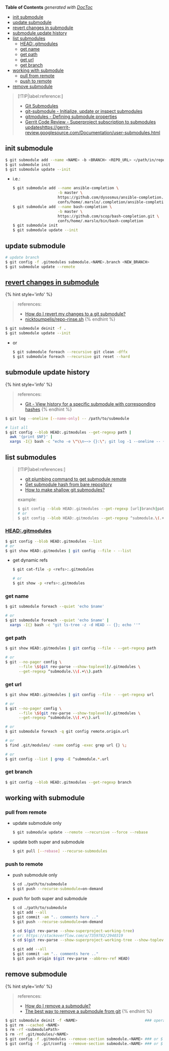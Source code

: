 <!-- START doctoc generated TOC please keep comment here to allow auto update -->
<!-- DON'T EDIT THIS SECTION, INSTEAD RE-RUN doctoc TO UPDATE -->
**Table of Contents**  *generated with [DocToc](https://github.com/thlorenz/doctoc)*

- [init submodule](#init-submodule)
- [update submodule](#update-submodule)
- [revert changes in submodule](#revert-changes-in-submodule)
- [submodule update history](#submodule-update-history)
- [list submodules](#list-submodules)
  - [HEAD:.gitmodules](#headgitmodules)
  - [get name](#get-name)
  - [get path](#get-path)
  - [get url](#get-url)
  - [get branch](#get-branch)
- [working with submodule](#working-with-submodule)
  - [pull from remote](#pull-from-remote)
  - [push to remote](#push-to-remote)
- [remove submodule](#remove-submodule)

<!-- END doctoc generated TOC please keep comment here to allow auto update -->

> [!TIP|label:reference:]
> - [Git Submodules](http://bijanebrahimi.github.io/blog/git-submodules.html)
> - [git-submodule - Initialize, update or inspect submodules](https://git-scm.com/docs/git-submodule)
> - [gitmodules - Defining submodule properties](https://git-scm.com/docs/gitmodules)
> - [Gerrit Code Review - Superproject subscription to submodules updates](https://gerrit-review.googlesource.com/Documentation/user-submodules.html)https://gerrit-review.googlesource.com/Documentation/user-submodules.html

## init submodule
```bash
$ git submodule add --name <NAME> -b <BRANCH> <REPO_URL> </path/in/repo>
$ git submodule init
$ git submodule update --init
```
- i.e.:
  ```bash
  $ git submodule add --name ansible-completion \
                      -b master \
                      https://github.com/dysosmus/ansible-completion.git \
                      confs/home/.marslo/.completion/ansible-completion
  $ git submodule add --name bash-completion \
                      -b master \
                      https://github.com/scop/bash-completion.git \
                      confs/home/.marslo/bin/bash-completion
  $ git submodule init
  $ git submodule update --init
  ```

## update submodule
```bash
# update branch
$ git config -f .gitmodules submodule.<NAME>.branch <NEW_BRANCH>
$ git submodule update --remote
```

## [revert changes in submodule](https://stackoverflow.com/a/27415757/2940319)

{% hint style='info' %}
> references:
> - [How do I revert my changes to a git submodule?](https://stackoverflow.com/a/62792847/2940319)
> - [nicktoumpelis/repo-rinse.sh](https://gist.github.com/nicktoumpelis/11214362)
{% endhint %}

```bash
$ git submodule deinit -f .
$ git submodule update --init
```

- or
  ```bash
  $ git submodule foreach --recursive git clean -dffx
  $ git submodule foreach --recursive git reset --hard
  ```

## submodule update history

{% hint style='info' %}
> references:
> - [Git - View history for a specific submodule with corresponding hashes](https://stackoverflow.com/a/42073934/2940319)
{% endhint %}

```bash
$ git log --oneline [--name-only] -- /path/to/submodule

# list all
$ git config --blob HEAD:.gitmodules --get-regexp path |
  awk '{print $NF}' |
  xargs -I{} bash -c "echo -e \"\\n~~> {}:\"; git log -1 --oneline -- {}"
```

## list submodules

> [!TIP|label:references:]
> - [git plumbing command to get submodule remote](https://stackoverflow.com/a/41217484/2940319)
> - [Get submodule hash from bare repository](https://stackoverflow.com/a/30329683/2940319)
> - [How to make shallow git submodules?](https://stackoverflow.com/a/17692710/2940319)
>
> example:
> ```bash
> $ git config --blob HEAD:.gitmodules --get-regexp [url|branch|path]
> # or
> $ git config --blob HEAD:.gitmodules --get-regexp ^submodule.\(.+\).\(path\|url\|branch\)
> ```

### [HEAD:.gitmodules](https://stackoverflow.com/a/41217484/2940319)
```bash
$ git config --blob HEAD:.gitmodules --list
# or
$ git show HEAD:.gitmodules | git config --file - --list
```

- get dynamic refs
  ```bash
  $ git cat-file -p <refs>:.gitmodules

  # or
  $ git show -p <refs>:.gitmodules
  ```

### get name
```bash
$ git submodule foreach --quiet 'echo $name'

# or
$ git submodule foreach --quiet 'echo $name' |
  xargs -I{} bash -c "git ls-tree -z -d HEAD -- {}; echo ''"
```

### get path
```bash
$ git show HEAD:.gitmodules | git config --file - --get-regexp path

# or
$ git --no-pager config \
      --file \$(git rev-parse --show-toplevel)/.gitmodules \
      --get-regexp ^submodule.\\(.+\\).path
```

### get url
```bash
$ git show HEAD:.gitmodules | git config --file - --get-regexp url

# or
$ git --no-pager config \
      --file \$(git rev-parse --show-toplevel)/.gitmodules \
      --get-regexp ^submodule.\\(.+\\).url

# or
$ git submodule foreach -q git config remote.origin.url

# or
$ find .git/modules/ -name config -exec grep url {} \;

# or
$ git config --list | grep -E ^submodule.*.url
```

### get branch
```bash
$ git config --blob HEAD:.gitmodules --get-regexp branch
```

## working with submodule
### pull from remote
- update submodule only
  ```bash
  $ git submodule update --remote --recursive --force --rebase
  ```
- update both super and submodule
  ```bash
  $ git pull [--rebase] --recurse-submodules
  ```

### push to remote
- push submodule only
  ```bash
  $ cd ./path/to/submodule
  $ git push --recurse-submodule=on-demand
  ```
- push for both super and submodule
  ```bash
  $ cd ./path/to/submodule
  $ git add --all
  $ git commit -am ".. comments here .."
  $ git push --recurse-submodule=on-demand

  $ cd $(git rev-parse --show-superproject-working-tree)
  # or: https://stackoverflow.com/a/7359782/2940319
  $ cd $(git rev-parse --show-superproject-working-tree --show-toplevel | head -1)

  $ git add --all
  $ git commit -am ".. comments here .."
  $ git push origin $(git rev-parse --abbrev-ref HEAD)
  ```

## remove submodule

{% hint style='info' %}
> references:
> - [How do I remove a submodule?](https://stackoverflow.com/a/74331589/2940319)
> - [The best way to remove a submodule from git](https://stackoverflow.com/a/70530218/2940319)
{% endhint %}

```bash
$ git submodule deinit -f <NAME>                              ### operational
$ git rm --cached <NAME>
$ rm -rf <submodulePath>
$ rm -rf .git/modules/<NAME>
$ git config -f .gitmodules --remove-section submodule.<NAME> ### or $ rm -rf .gitmodules
$ git config -f .git/config --remove-section submodule.<NAME> ### or $ vim .git/config
```
